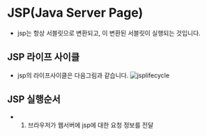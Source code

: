 # JSP(Java Server Page)

- jsp는 항상 서블릿으로 변환되고, 이 변환된 서블릿이 실행되는 것입니다.

## JSP 라이프 사이클

- jsp의 라이프사이클은 다음그림과 같습니다.
![jsplifecycle](https://user-images.githubusercontent.com/46203866/93487777-91596700-f940-11ea-8da6-2d18d85fb615.png)

## JSP 실행순서

- 1. 브라우저가 웹서버에 jsp에 대한 요청 정보를 전달
